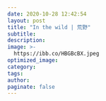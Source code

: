 ```yaml
---
date: 2020-10-28 12:42:54
layout: post
title: "In the wild | 荒野"
subtitle:
description:
image: >-
  https://ibb.co/HBGBcBX.jpeg
optimized_image:
category:
tags:
author:
paginate: false
---
```

